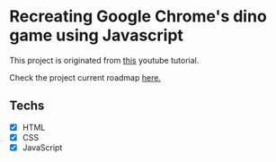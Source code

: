 # Recreating Google Chrome's dino game using Javascript

This project is originated from <a href="https://www.youtube.com/watch?v=i7nIutSLvdU">this</a> youtube tutorial.

Check the project current roadmap <a href="https://shaded-ease-72a.notion.site/Dino-Game-79aa591ee4e64f65ba427587686b8957">here.</a>

## Techs

- [x] HTML
- [x] CSS
- [x] JavaScript
